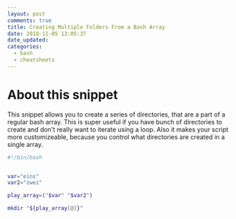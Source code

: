 ```yaml
---
layout: post
comments: true
title: Creating Multiple Folders From a Bash Array
date: 2018-11-05 13:05:37
date_updated:
categories:
  - bash
  - cheatsheets
---
```


# About this snippet

This snippet allows you to create a series of directories, that are a part of a
regular bash array. This is super useful if you have bunch of directories to
create and don't really want to iterate using a loop. Also it makes your script
more customizeable, because you control what directories are created in a single
array.


```bash
#!/bin/bash


var="eins"
var2="zwei"

play_array=("$var" "$var2")

mkdir "${play_array[@]}"
```
